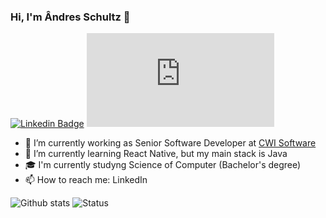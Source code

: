 ### Hi, I'm Ândres Schultz 👋

[![Linkedin Badge](https://img.shields.io/badge/-LinkedIn-blue?style=flat-square&logo=Linkedin&logoColor=white&link=www.linkedin.com/in/andressltz)](www.linkedin.com/in/andressltz)
[![Gmail Badge](https://img.shields.io/badge/-Gmail-c14438?style=flat-square&logo=Gmail&logoColor=white&link=mailto:andreswinck[at]gmail.com)](mailto:andreswinck[at]gmail.com)

- 🔭 I’m currently working as Senior Software Developer at [CWI Software](www.cwi.com.br)
- 🌱 I’m currently learning React Native, but my main stack is Java
- 🎓 I'm currently studyng Science of Computer (Bachelor's degree)
- 📫 How to reach me: LinkedIn

![Github stats](https://github-readme-stats.vercel.app/api?username=andressltz&count_private=true&show_icons=true&theme=github_dark&line_height=27) 
![Status](https://github-readme-stats.vercel.app/api/top-langs/?username=andressltz&theme=github_dark&layout=compact)
